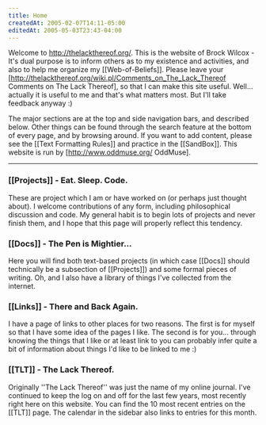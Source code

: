 ```yaml
---
title: Home
createdAt: 2005-02-07T14:11-05:00
editedAt: 2005-05-03T23:43-04:00
---
```


Welcome to http://thelackthereof.org/. This is the website of Brock Wilcox - It's dual purpose is to inform others as to my existence and activities, and also to help me organize my [[Web-of-Beliefs]]. Please leave your [http://thelackthereof.org/wiki.pl/Comments_on_The_Lack_Thereof Comments on The Lack Thereof], so that I can make this site useful. Well... actually it is useful to me and that's what matters most. But I'll take feedback anyway :)

The major sections are at the top and side navigation bars, and described below. Other things can be found through the search feature at the bottom of every page, and by browsing around. If you want to add content, please see the [[Text Formatting Rules]] and practice in the [[SandBox]]. This website is run by [http://www.oddmuse.org/ OddMuse].

----

<h3>[[Projects]] - Eat. Sleep. Code.</h3>
These are project which I am or have worked on (or perhaps just thought about). I welcome contributions of any form, including philosophical discussion and code. My general habit is to begin lots of projects and never finish them, and I hope that this page will properly reflect this tendency.

<h3>[[Docs]] - The Pen is Mightier... </h3>
Here you will find both text-based projects (in which case [[Docs]] should technically be a subsection of [[Projects]]) and some formal pieces of writing. Oh, and I also have a library of things I've collected from the internet.

<h3>[[Links]] - There and Back Again.</h3>
I have a page of links to other places for two reasons. The first is for myself so that I have some idea of the pages I like. The second is for you... through knowing the things that I like or at least link to you can probably infer quite a bit of information about things I'd like to be linked to me :)

<h3>[[TLT]] - The Lack Thereof.</h3>
Originally ''The Lack Thereof'' was just the name of my online journal. I've continued to keep the log on and off for the last few years, most recently right here on this website. You can find the 10 most recent entries on the [[TLT]] page. The calendar in the sidebar also links to entries for this month.

